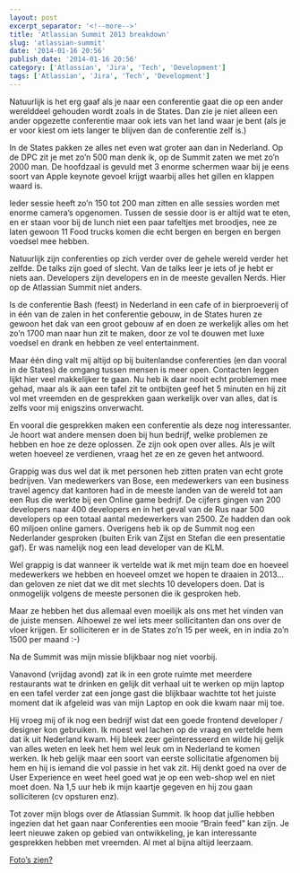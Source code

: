 ```yaml
---
layout: post
excerpt_separator: '<!--more-->'
title: 'Atlassian Summit 2013 breakdown'
slug: 'atlassian-summit'
date: '2014-01-16 20:56'
publish_date: '2014-01-16 20:56'
category: ['Atlassian', 'Jira', 'Tech', 'Development']
tags: ['Atlassian', 'Jira', 'Tech', 'Development']
---
```

Natuurlijk is het erg gaaf als je naar een conferentie gaat die op een ander
werelddeel gehouden wordt zoals in de States. Dan zie je niet alleen een ander
opgezette conferentie maar ook iets van het land waar je bent (als je er voor
kiest om iets langer te blijven dan de conferentie zelf is.)

In de States pakken ze alles net even wat groter aan dan in Nederland. Op de
DPC zit je met zo’n 500 man denk ik, op de Summit zaten we met zo’n 2000 man.
De hoofdzaal is gevuld met 3 enorme schermen waar bij je eens soort van Apple
keynote gevoel krijgt waarbij alles het gillen en klappen waard is.

Ieder sessie heeft zo’n 150 tot 200 man zitten en alle sessies worden met
enorme camera’s opgenomen. Tussen de sessie door is er altijd wat te eten, en
er staan voor bij de lunch niet een paar tafeltjes met broodjes, nee ze laten
gewoon 11 Food trucks komen die echt bergen en bergen en bergen voedsel mee
hebben.

Natuurlijk zijn conferenties op zich verder over de gehele wereld verder het
zelfde. De talks zijn goed of slecht. Van de talks leer je iets of je hebt er
niets aan. Developers zijn developers en in de meeste gevallen Nerds. Hier op
de Atlassian Summit niet anders.

Is de conferentie Bash (feest) in Nederland in een cafe of in bierproeverij of
in één van de zalen in het conferentie gebouw, in de States huren ze gewoon
het dak van een groot gebouw af en doen ze werkelijk alles om het zo’n 1700
man naar hun zit te maken, door ze vol te douwen met luxe voedsel en drank en
hebben ze veel entertainment.

Maar één ding valt mij altijd op bij buitenlandse conferenties (en dan vooral
in de States) de omgang tussen mensen is meer open. Contacten leggen lijkt
hier veel makkelijker te gaan. Nu heb ik daar nooit echt problemen mee gehad,
maar als ik aan een tafel zit te ontbijten geef het 5 minuten en hij zit vol
met vreemden en de gesprekken gaan werkelijk over van alles, dat is zelfs voor
mij enigszins onverwacht.

En vooral die gesprekken maken een conferentie als deze nog interessanter. Je
hoort wat andere mensen doen bij hun bedrijf, welke problemen ze hebben en hoe
ze deze oplossen. Ze zijn ook open over alles. Als je wilt weten hoeveel ze
verdienen, vraag het ze en ze geven het antwoord.

Grappig was dus wel dat ik met personen heb zitten praten van echt grote
bedrijven. Van medewerkers van Bose, een medewerkers van een business travel
agency dat kantoren had in de meeste landen van de wereld tot aan een Rus die
werkte bij een Online game bedrijf. De cijfers gingen van 200 developers naar
400 developers en in het geval van de Rus naar 500 developers op een totaal
aantal medewerkers van 2500. Ze hadden dan ook 60 miljoen online gamers.
Overigens heb ik op de Summit nog een Nederlander gesproken (buiten Erik van
Zijst en Stefan die een presentatie gaf). Er was namelijk nog een lead
developer van de KLM.

Wel grappig is dat wanneer ik vertelde wat ik met mijn team doe en hoeveel
medewerkers we hebben en hoeveel omzet we hopen te draaien in 2013… dan
geloven ze niet dat we dit met slechts 10 developers doen. Dat is onmogelijk
volgens de meeste personen die ik gesproken heb.

Maar ze hebben het dus allemaal even moeilijk als ons met het vinden van de
juiste mensen. Alhoewel ze wel iets meer sollicitanten dan ons over de vloer
krijgen. Er solliciteren er in de States zo’n 15 per week, en in india zo’n
1500 per maand :-)  
  
Na de Summit was mijn missie blijkbaar nog niet voorbij.

Vanavond (vrijdag avond) zat ik in een grote ruimte met meerdere restaurants
wat te drinken en gelijk dit verhaal uit te werken op mijn laptop en een tafel
verder zat een jonge gast die blijkbaar wachtte tot het juiste moment dat ik
afgeleid was van mijn Laptop en ook die kwam naar mij toe.

Hij vroeg mij of ik nog een bedrijf wist dat een goede frontend developer /
designer kon gebruiken. Ik moest wel lachen op de vraag en vertelde hem dat ik
uit Nederland kwam. Hij bleek zeer geïnteresseerd en wilde hij gelijk van
alles weten en leek het hem wel leuk om in Nederland te komen werken. Ik heb
gelijk maar een soort van eerste sollicitatie afgenomen bij hem en hij is
iemand die vol passie in het vak zit. Hij denkt goed na over de User
Experience en weet heel goed wat je op een web-shop wel en niet moet doen. Na
1,5 uur heb ik mijn kaartje gegeven en hij zou gaan solliciteren (cv opsturen
enz).

Tot zover mijn blogs over de Atlassian Summit. Ik hoop dat jullie hebben
ingezien dat het gaan naar Conferenties een mooie “Brain feed” kan zijn. Je
leert nieuwe zaken op gebied van ontwikkeling, je kan interessante gesprekken
hebben met vreemden. Al met al bijna altijd leerzaam.

[Foto’s zien?](http://www.flickr.com/photos/tvds/sets/72157639653073306/)

